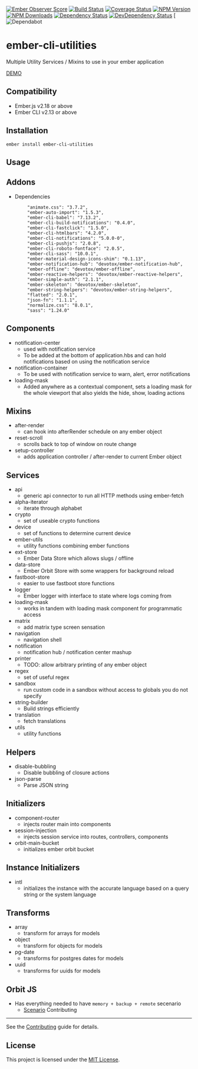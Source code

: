 [![Ember Observer Score](http://emberobserver.com/badges/ember-cli-utilities.svg)](http://emberobserver.com/addons/ember-cli-utilities)
[![Build Status](https://travis-ci.org/devotox/ember-cli-utilities.svg)](http://travis-ci.org/devotox/ember-cli-utilities)
[![Coverage Status](https://codecov.io/gh/devotox/ember-cli-utilities/branch/master/graph/badge.svg)](https://codecov.io/gh/devotox/ember-cli-utilities)
[![NPM Version](https://badge.fury.io/js/ember-cli-utilities.svg)](http://badge.fury.io/js/ember-cli-utilities)
[![NPM Downloads](https://img.shields.io/npm/dm/ember-cli-utilities.svg)](https://www.npmjs.org/package/ember-cli-utilities)
[![Dependency Status](https://david-dm.org/devotox/ember-cli-utilities.svg)](https://david-dm.org/devotox/ember-cli-utilities)
[![DevDependency Status](https://david-dm.org/devotox/ember-cli-utilities/dev-status.svg)](https://david-dm.org/devotox/ember-cli-utilities#info=devDependencies)
[![Dependabot](https://api.dependabot.com/badges/status?host=github&repo=devotox/ember-cli-utilities)

ember-cli-utilities
==============================================================================

Multiple Utility Services / Mixins to use in your ember application

[DEMO](https://devotox.github.io/ember-cli-utilities)

Compatibility
------------------------------------------------------------------------------

* Ember.js v2.18 or above
* Ember CLI v2.13 or above

Installation
------------------------------------------------------------------------------

```
ember install ember-cli-utilities
```

Usage
------------------------------------------------------------------------------

## Addons
* Dependencies
```
        "animate.css": "3.7.2",
        "ember-auto-import": "1.5.3",
        "ember-cli-babel": "7.13.2",
        "ember-cli-build-notifications": "0.4.0",
        "ember-cli-fastclick": "1.5.0",
        "ember-cli-htmlbars": "4.2.0",
        "ember-cli-notifications": "5.0.0-0",
        "ember-cli-pushjs": "2.0.8",
        "ember-cli-roboto-fontface": "2.0.5",
        "ember-cli-sass": "10.0.1",
        "ember-material-design-icons-shim": "0.1.13",
        "ember-notification-hub": "devotox/ember-notification-hub",
        "ember-offline": "devotox/ember-offline",
        "ember-reactive-helpers": "devotox/ember-reactive-helpers",
        "ember-simple-auth": "2.1.1",
        "ember-skeleton": "devotox/ember-skeleton",
        "ember-string-helpers": "devotox/ember-string-helpers",
        "flatted": "2.0.1",
        "json-fn": "1.1.1",
        "normalize.css": "8.0.1",
        "sass": "1.24.0"
```

## Components
* notification-center
    - used with notification service
    - To be added at the bottom of application.hbs and can hold notifications based on using the notification service
* notification-container
    - To be used with notification service to warn, alert, error notifications
* loading-mask
    - Added anywhere as a contextual component, sets a loading mask for the whole viewport that also yields the hide, show, loading actions 

## Mixins
* after-render
    - can hook into afterRender schedule on any ember object
* reset-scroll
    - scrolls back to top of window on route change
* setup-controller
    - adds application controller / after-render to current Ember object

## Services
* api
    - generic api connector to run all HTTP methods using ember-fetch
* alpha-iterator
    - iterate through alphabet
* crypto
    - set of useable crypto functions
* device
    - set of functions to determine current device
* ember-utils
    - utility functions combining ember functions
* ext-store
    - Ember Data Store which allows slugs / offline
* data-store
    - Ember Orbit Store with some wrappers for background reload
* fastboot-store
    - easier to use fastboot store functions
* logger
    - Ember logger with interface to state where logs coming from
* loading-mask
    - works in tandem with loading mask component for programmatic access
* matrix
    - add matrix type screen sensation
* navigation
    - navigation shell
* notification
    - notification hub / notification center mashup
* printer
    - TODO: allow arbitrary printing of any ember object
* regex
    - set of useful regex
* sandbox
    - run custom code in a sandbox without access to globals you do not specify
* string-builder
    - Build strings efficiently
* translation
    - fetch translations
* utils
    - utility functions

## Helpers
* disable-bubbling
    - Disable bubbling of closure actions
* json-parse 
    - Parse JSON string

## Initializers
* component-router
    - injects router main into components
* session-injection
    - injects session service into routes, controllers, components
* orbit-main-bucket
    - initializes ember orbit bucket

## Instance Initializers
* intl
    - initializes the instance with the accurate language based on a query string or the system language

## Transforms
* array
    - transform for arrays for models
* object
    - transform for objects for models
* pg-date
    - transforms for postgres dates for models
* uuid
    - transforms for uuids for models

## Orbit JS
* Has everything needed to have `memory + backup + remote` secenario
    - [Scenario](https://github.com/orbitjs/todomvc-ember-orbit#scenario-4-memory--backup--remote)
Contributing
------------------------------------------------------------------------------

See the [Contributing](CONTRIBUTING.md) guide for details.

License
------------------------------------------------------------------------------

This project is licensed under the [MIT License](LICENSE.md).
